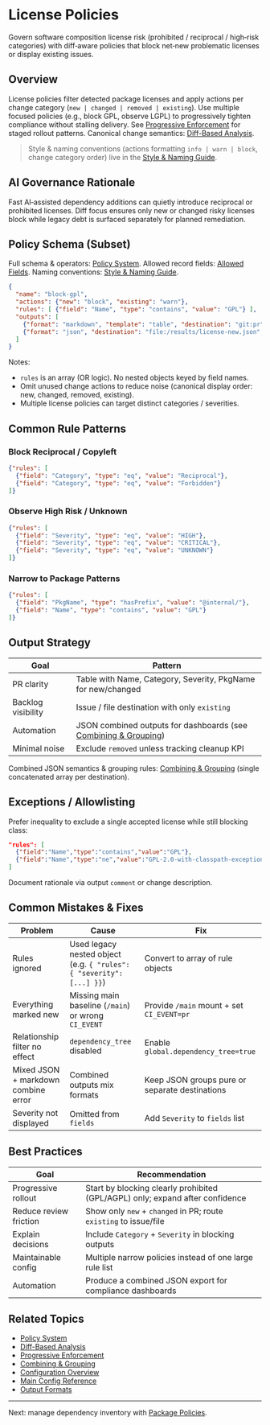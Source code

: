 # License Policies

Govern software composition license risk (prohibited / reciprocal / high‑risk categories) with diff‑aware policies that block net‑new problematic licenses or display existing issues.

## Overview
License policies filter detected package licenses and apply actions per change category (`new | changed | removed | existing`). Use multiple focused policies (e.g., block GPL, observe LGPL) to progressively tighten compliance without stalling delivery. See [Progressive Enforcement](../operations/progressive-enforcement.md) for staged rollout patterns. Canonical change semantics: [Diff-Based Analysis](../concepts/diff-analysis.md).

> Style & naming conventions (actions formatting `info | warn | block`, change category order) live in the [Style & Naming Guide](../configuration/style-naming-guide.md).

## AI Governance Rationale
Fast AI‑assisted dependency additions can quietly introduce reciprocal or prohibited licenses. Diff focus ensures only new or changed risky licenses block while legacy debt is surfaced separately for planned remediation.

## Policy Schema (Subset)
Full schema & operators: [Policy System](../concepts/policy-system.md). Allowed record fields: [Allowed Fields](../concepts/policy-system.md#allowed-record-fields-filter--display). Naming conventions: [Style & Naming Guide](../configuration/style-naming-guide.md).
```json
{
  "name": "block-gpl",
  "actions": {"new": "block", "existing": "warn"},
  "rules": [ {"field": "Name", "type": "contains", "value": "GPL"} ],
  "outputs": [
    {"format": "markdown", "template": "table", "destination": "git:pr", "fields": ["Name","Category","Severity","PkgName"], "changes": ["new"], "collapse": true},
    {"format": "json", "destination": "file:/results/license-new.json", "changes": ["new"], "combined": true}
  ]
}
```
Notes:
- `rules` is an array (OR logic). No nested objects keyed by field names.
- Omit unused change actions to reduce noise (canonical display order: new, changed, removed, existing).
- Multiple license policies can target distinct categories / severities.

## Common Rule Patterns
### Block Reciprocal / Copyleft
```json
{"rules": [
  {"field": "Category", "type": "eq", "value": "Reciprocal"},
  {"field": "Category", "type": "eq", "value": "Forbidden"}
]}
```
### Observe High Risk / Unknown
```json
{"rules": [
  {"field": "Severity", "type": "eq", "value": "HIGH"},
  {"field": "Severity", "type": "eq", "value": "CRITICAL"},
  {"field": "Severity", "type": "eq", "value": "UNKNOWN"}
]}
```
### Narrow to Package Patterns
```json
{"rules": [
  {"field": "PkgName", "type": "hasPrefix", "value": "@internal/"},
  {"field": "Name", "type": "contains", "value": "GPL"}
]}
```

## Output Strategy
| Goal | Pattern |
|------|---------|
| PR clarity | Table with Name, Category, Severity, PkgName for new/changed |
| Backlog visibility | Issue / file destination with only `existing` |
| Automation | JSON combined outputs for dashboards (see [Combining & Grouping](../output/combining-grouping.md)) |
| Minimal noise | Exclude `removed` unless tracking cleanup KPI |

Combined JSON semantics & grouping rules: [Combining & Grouping](../output/combining-grouping.md) (single concatenated array per destination).

## Exceptions / Allowlisting
Prefer inequality to exclude a single accepted license while still blocking class:
```json
"rules": [
  {"field":"Name","type":"contains","value":"GPL"},
  {"field":"Name","type":"ne","value":"GPL-2.0-with-classpath-exception"}
]
```
Document rationale via output `comment` or change description.

## Common Mistakes & Fixes
| Problem | Cause | Fix |
|---------|-------|-----|
| Rules ignored | Used legacy nested object (e.g. `{ "rules": { "severity": [...] }}`) | Convert to array of rule objects |
| Everything marked new | Missing main baseline (`/main`) or wrong `CI_EVENT` | Provide `/main` mount + set `CI_EVENT=pr` |
| Relationship filter no effect | `dependency_tree` disabled | Enable `global.dependency_tree=true` |
| Mixed JSON + markdown combine error | Combined outputs mix formats | Keep JSON groups pure or separate destinations |
| Severity not displayed | Omitted from `fields` | Add `Severity` to `fields` list |

## Best Practices
| Goal | Recommendation |
|------|---------------|
| Progressive rollout | Start by blocking clearly prohibited (GPL/AGPL) only; expand after confidence |
| Reduce review friction | Show only `new` + `changed` in PR; route `existing` to issue/file |
| Explain decisions | Include `Category` + `Severity` in blocking outputs |
| Maintainable config | Multiple narrow policies instead of one large rule list |
| Automation | Produce a combined JSON export for compliance dashboards |

## Related Topics
- [Policy System](../concepts/policy-system.md)
- [Diff-Based Analysis](../concepts/diff-analysis.md)
- [Progressive Enforcement](../operations/progressive-enforcement.md)
- [Combining & Grouping](../output/combining-grouping.md)
- [Configuration Overview](../configuration/overview.md)
- [Main Config Reference](../configuration/main-config.md)
- [Output Formats](../output/formats.md)

---
Next: manage dependency inventory with [Package Policies](./package.md).

